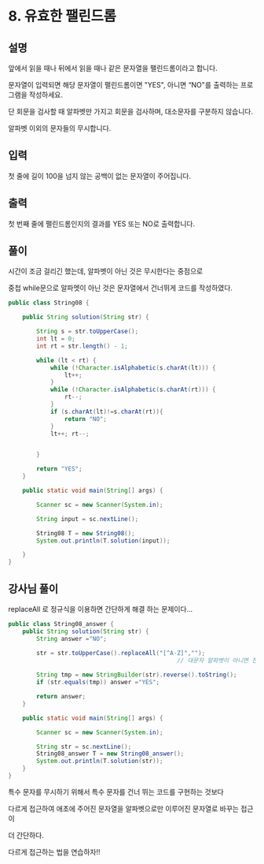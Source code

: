 #  8. 유효한 팰린드롬

## 설명

앞에서 읽을 때나 뒤에서 읽을 때나 같은 문자열을 팰린드롬이라고 합니다.

문자열이 입력되면 해당 문자열이 팰린드롬이면 "YES", 아니면 “NO"를 출력하는 프로그램을 작성하세요.

단 회문을 검사할 때 알파벳만 가지고 회문을 검사하며, 대소문자를 구분하지 않습니다.

알파벳 이외의 문자들의 무시합니다.


## 입력
첫 줄에 길이 100을 넘지 않는 공백이 없는 문자열이 주어집니다.


## 출력
첫 번째 줄에 팰린드롬인지의 결과를 YES 또는 NO로 출력합니다.


## 풀이

시간이 조금 걸리긴 했는데, 알파벳이 아닌 것은 무시한다는 중점으로

중첩 while문으로 알파멧이 아닌 것은 문자열에서 건너뛰게 코드를 작성하였다.

```java
public class String08 {

    public String solution(String str) {

        String s = str.toUpperCase();
        int lt = 0;
        int rt = str.length() - 1;

        while (lt < rt) {
            while (!Character.isAlphabetic(s.charAt(lt))) {
                lt++;
            }
            while (!Character.isAlphabetic(s.charAt(rt))) {
                rt--;
            }
            if (s.charAt(lt)!=s.charAt(rt)){
                return "NO";
            }
            lt++; rt--;


        }

        return "YES";
    }

    public static void main(String[] args) {

        Scanner sc = new Scanner(System.in);

        String input = sc.nextLine();

        String08 T = new String08();
        System.out.println(T.solution(input));

    }
}

```


## 강사님 풀이

replaceAll 로 정규식을 이용하면 간단하게 해결 하는 문제이다...



```java
public class String08_answer {
    public String solution(String str) {
        String answer ="NO";

        str = str.toUpperCase().replaceAll("[^A-Z]","");
                                                // 대문자 알파벳이 아니면 전부 빈 문자 ""로 해라
        
        String tmp = new StringBuilder(str).reverse().toString();
        if (str.equals(tmp)) answer ="YES";

        return answer;
    }

    public static void main(String[] args) {

        Scanner sc = new Scanner(System.in);

        String str = sc.nextLine();
        String08_answer T = new String08_answer();
        System.out.println(T.solution(str));
    }
}

```

특수 문자를 무시하기 위해서 
특수 문자를 건너 뛰는 코드를 구현하는 것보다

다르게 접근하여 애초에 주어진 문자열을 알파벳으로만 이루어진 문자열로 바꾸는 접근이

더 간단하다.

다르게 접근하는 법을 연습하자!!